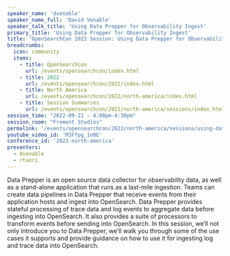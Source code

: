 ```yaml
---
speaker_name: 'dvenable'
speaker_name_full: 'David Venable'
speaker_talk_title: 'Using Data Prepper for Observability Ingest'
primary_title: 'Using Data Prepper for Observability Ingest'
title: 'OpenSearchCon 2022 Session: Using Data Prepper for Observability Ingest'
breadcrumbs:
  icon: community
  items:
    - title: OpenSearchCon
      url: /events/opensearchcon/index.html
    - title: 2022
      url: /events/opensearchcon/2022/index.html
    - title: North America
      url: /events/opensearchcon/2022/north-america/index.html
    - title: Session Summaries
      url: /events/opensearchcon/2022/north-america/sessions/index.html
session_time: "2022-09-21 - 4:00pm-4:30pm"
session_room: "Fremont Studios"
permalink: '/events/opensearchcon/2022/north-america/sessions/using-data-prepper-for-observability-ingest.html'
youtube_video_id: 'M3Ffpg_1nBE'
conference_id: '2022-north-america'
presenters:
  - dvenable
  - rtaori
---
```

Data Prepper is an open source data collector for observability data, as well as a stand-alone application that runs as a last-mile ingestion. Teams can create data pipelines in Data Prepper that receive events from their application hosts and ingest into OpenSearch. Data Prepper provides stateful processing of trace data and log events to aggregate data before ingesting into OpenSearch. It also provides a suite of processors to transform events before sending into OpenSearch. In this session, we’ll not only introduce you to Data Prepper, we’ll walk you through some of the use cases it supports and provide guidance on how to use it for ingesting log and trace data into OpenSearch.
